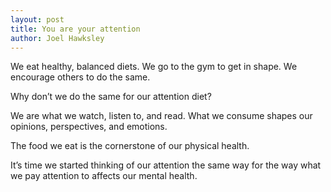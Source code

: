```yaml
---
layout: post
title: You are your attention
author: Joel Hawksley
---
```


We eat healthy, balanced diets. We go to the gym to get in shape. We encourage others to do the same.

Why don’t we do the same for our attention diet?

We are what we watch, listen to, and read. What we consume shapes our opinions, perspectives, and emotions.

The food we eat is the cornerstone of our physical health.

It’s time we started thinking of our attention the same way for the way what we pay attention to affects our mental health.
